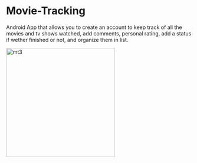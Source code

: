 # Movie-Tracking

Android App that allows you to create an account to keep track of all the movies and tv shows watched, add comments, personal rating, add a status if wether finished or not, and organize them in list.

<img width="295" alt="mt3" src="https://user-images.githubusercontent.com/92592420/148779609-78052a1f-aa77-4d40-8681-f84d6096fdc0.PNG">
